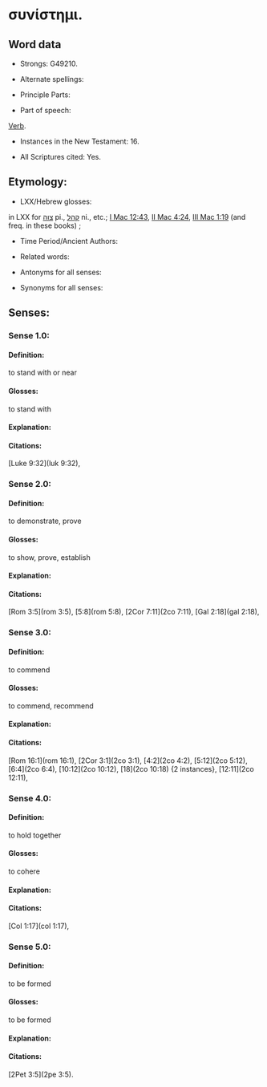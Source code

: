 # συνίστημι.

<!-- Status: S2=NeedsReview -->
<!-- Lexica used for edits: BDAG LN FFM BN LSJM MM    -->

## Word data

* Strongs: G49210.

* Alternate spellings:

 

* Principle Parts: 


* Part of speech: 

[Verb](http://ugg.readthedocs.io/en/latest/verb.html).

* Instances in the New Testament: 16.

* All Scriptures cited: Yes.

## Etymology: 


* LXX/Hebrew glosses: 

in LXX for [צוה](//en-uhl/H6680) pi., [קהל](//en-uhl/H6950) ni., etc.; [I Mac 12:43](1Macc.12.43), [II Mac 4:24](2Macc.4.24), [III Mac 1:19](3Macc.1.19) (and freq. in these books) ;

* Time Period/Ancient Authors: 


* Related words: 

* Antonyms for all senses:

* Synonyms for all senses: 


## Senses: 


### Sense  1.0: 

#### Definition: 

to stand with or near

#### Glosses:

to stand with 

#### Explanation:


#### Citations: 

[Luke 9:32](luk 9:32),

### Sense  2.0: 

#### Definition: 

to demonstrate, prove

#### Glosses: 

to show, prove, establish

#### Explanation: 

#### Citations: 

[Rom 3:5](rom 3:5), [5:8](rom 5:8), [2Cor 7:11](2co 7:11), [Gal 2:18](gal 2:18),

### Sense  3.0: 

#### Definition: 

to commend

#### Glosses: 

to commend, recommend

#### Explanation: 

#### Citations: 

[Rom 16:1](rom 16:1), [2Cor 3:1](2co 3:1), [4:2](2co 4:2), [5:12](2co 5:12), [6:4](2co 6:4), [10:12](2co 10:12), [18](2co 10:18) {2 instances}, [12:11](2co 12:11), 

### Sense  4.0: 

#### Definition: 

to hold together

#### Glosses: 

to cohere

#### Explanation: 


#### Citations: 

[Col 1:17](col 1:17),  

### Sense  5.0: 

#### Definition: 

to be formed

#### Glosses: 

to be formed

#### Explanation: 


#### Citations: 

[2Pet 3:5](2pe 3:5).
